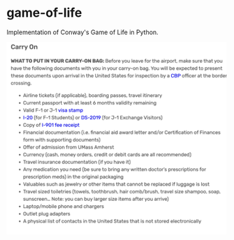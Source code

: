 # game-of-life

Implementation of Conway's Game of Life in Python.

![Game of Life](./public/gol.png)
